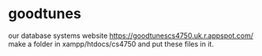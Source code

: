# goodtunes
our database systems website
https://goodtunescs4750.uk.r.appspot.com/
make a folder in xampp/htdocs/cs4750 and put these files in it.
